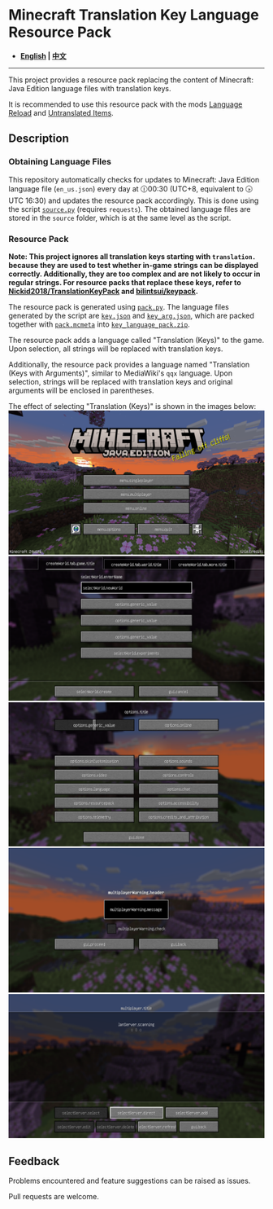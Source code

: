 # Minecraft Translation Key Language Resource Pack

- **[English](/README_en.md) | [中文](/README.md)**

----

This project provides a resource pack replacing the content of Minecraft: Java Edition language files with translation keys.

It is recommended to use this resource pack with the mods [Language Reload](https://modrinth.com/mod/language-reload) and [Untranslated Items](https://www.curseforge.com/minecraft/mc-mods/untranslated-items).

## Description

### Obtaining Language Files

This repository automatically checks for updates to Minecraft: Java Edition language file (`en_us.json`) every day at 🕧00:30 (UTC+8, equivalent to 🕟UTC 16:30) and updates the resource pack accordingly. This is done using the script [`source.py`](/source.py) (requires `requests`). The obtained language files are stored in the `source` folder, which is at the same level as the script.

### Resource Pack

**Note: This project ignores all translation keys starting with `translation.` because they are used to test whether in-game strings can be displayed correctly. Additionally, they are too complex and are not likely to occur in regular strings. For resource packs that replace these keys, refer to [Nickid2018/TranslationKeyPack](https://github.com/Nickid2018/TranslationKeyPack) and [bilintsui/keypack](https://github.com/bilintsui/keypack).**

The resource pack is generated using [`pack.py`](/pack.py). The language files generated by the script are [`key.json`](/key.json) and [`key_arg.json`](/key_arg.json), which are packed together with [`pack.mcmeta`](/pack.mcmeta) into [`key_language_pack.zip`](/key_language_pack.zip).

The resource pack adds a language called "Translation (Keys)" to the game. Upon selection, all strings will be replaced with translation keys.

Additionally, the resource pack provides a language named "Translation (Keys with Arguments)", similar to MediaWiki's `qqx` language. Upon selection, strings will be replaced with translation keys and original arguments will be enclosed in parentheses.

The effect of selecting "Translation (Keys)" is shown in the images below:
![Sample](/sample/1.png)
![Sample](/sample/2.png)
![Sample](/sample/3.png)
![Sample](/sample/4.png)
![Sample](/sample/5.png)

## Feedback

Problems encountered and feature suggestions can be raised as issues.

Pull requests are welcome.

